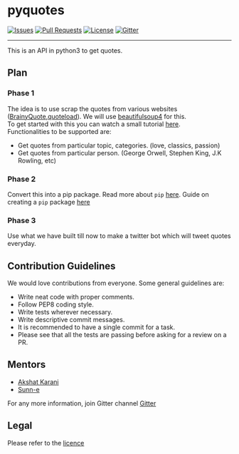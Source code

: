 # pyquotes

[![Issues](https://img.shields.io/github/issues-closed/oss2019/pyquotes.svg?style=flat-square)](https://github.com/oss2019/pyquotes/issues) 
[![Pull Requests](https://img.shields.io/github/issues-pr-closed/oss2019/pyquotes.svg?style=flat-square)](https://github.com/oss2019/pyquotes/pulls) 
[![License](https://img.shields.io/apm/l/vim-mode.svg?style=flat-square)](https://github.com/oss2019/pyquotes/blob/master/LICENSE) [![Gitter](https://img.shields.io/badge/chat-on%20gitter-ff006f.svg?style=flat-square)](https://gitter.im/oss2019/pyquotes)

---

This is an API in python3 to get quotes.

## Plan

### Phase 1
The idea is to use scrap the quotes from various websites ([BrainyQuote](https://www.brainyquote.com/),[quoteload](https://www.quoteload.com/)). We will use [beautifulsoup4](https://pypi.org/project/beautifulsoup4/) for this.<br />
To get started with this you can watch a small tutorial [here](https://www.youtube.com/watch?v=ng2o98k983k).<br />
Functionalities to be supported are:
* Get quotes from particular topic, categories. (love, classics, passion)
* Get quotes from particular person. (George Orwell, Stephen King, J.K Rowling, etc)

### Phase 2

Convert this into a pip package. Read more about `pip` [here](https://www.w3schools.com/python/python_pip.asp). 
Guide on creating a `pip` package [here](https://dzone.com/articles/executable-package-pip-install)

### Phase 3

Use what we have built till now to make a twitter bot which will tweet quotes everyday.

## Contribution Guidelines

We would love contributions from everyone. Some general guidelines are:
* Write neat code with proper comments.
* Follow PEP8 coding style.
* Write tests wherever necessary.
* Write descriptive commit messages.
* It is recommended to have a single commit for a task.
* Please see that all the tests are passing before asking for a review on a PR.

## Mentors

-   [Akshat Karani](https://github.com/akshatkarani)
-   [Sunn-e](https://www.github.com/sunn-e)

For any more information, join Gitter channel [Gitter](https://gitter.im/oss2019/pyquotes)

## Legal

Please refer to the [licence](https://github.com/oss2019/pyquotes/blob/master/LICENSE)
